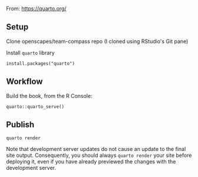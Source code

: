 From: <https://quarto.org/>

## Setup

Clone openscapes/team-compass repo (I cloned using RStudio's Git pane)

Install `quarto` library

```
install.packages("quarto")
```

## Workflow

Build the book, from the R Console: 

```
quarto::quarto_serve()
```

## Publish

```
quarto render
```


Note that development server updates do not cause an update to the final site output. Consequently, you should always `quarto render` your site before deploying it, even if you have already previewed the changes with the development server.